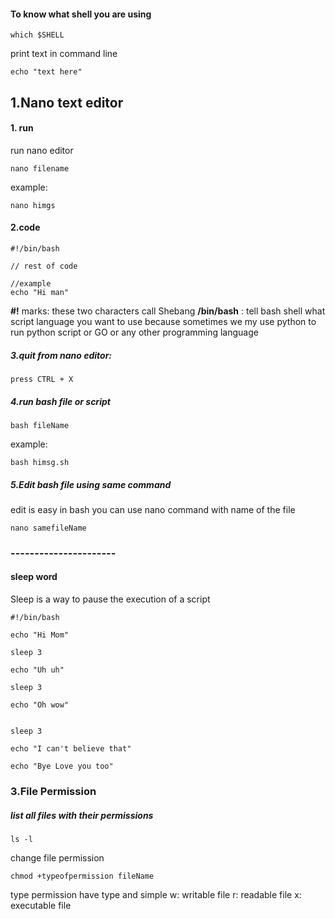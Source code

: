 
#### To know what shell you are using

```
which $SHELL
```

print text in command line 

```
echo "text here"
```
## 1.Nano text editor

#### 1. run
run nano editor 

```
nano filename
```

example:

```
nano himgs
```


#### 2.code

```
#!/bin/bash

// rest of code

//example
echo "Hi man"

```

**#!**  marks: these two characters call Shebang 
**/bin/bash** :  tell bash shell what script language you want to use because sometimes we my use python to run python script or GO or any other programming language

##### 3.quit from nano editor:

```
press CTRL + X
```


##### 4.run bash file or script

```
bash fileName
```

example:

```
bash himsg.sh
```

##### 5.Edit bash file using same command 

edit is easy in bash you can use nano command with name of the file

```
nano samefileName
```

### ----------------------

#### sleep word

Sleep is a way to pause the execution of a script


```
#!/bin/bash

echo "Hi Mom"

sleep 3

echo "Uh uh"

sleep 3

echo "Oh wow"


sleep 3

echo "I can't believe that"

echo "Bye Love you too"
```



### 3.File Permission

##### list all files with their permissions

```
ls -l
```


change file permission 

```
chmod +typeofpermission fileName
```

type permission have type and simple
w: writable file
r: readable file
x: executable file